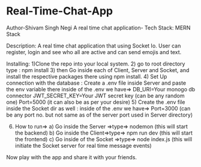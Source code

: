 # Real-Time-Chat-App
Author-Shivam Singh Negi
A real time chat application-
Tech Stack: MERN Stack


Description:
A real time chat application that using Socket Io. User can register, login and see who all are active and can send emojis and text.

Installing:
1)Clone the repo into your local system.
2) go to root directory  type : npm install
3) then Go inside each of Client, Server and Socket, and install the respective packages there using npm install.
4) Set Up connection with the database : Create a .env file inside Server and  paste the env variable there
inside of the .env we have=>
    DB_URI=Your monogo db connector
    JWT_SECRET_KEY=Your JWT secret key (can be any random one)
    Port=5000  (it can also be as per your desire)
5) Create the .env file inside the Socket dir as well :
 inside of the .env we have=>
 Port=3000 (can be any port no. but not same as of the server port used in Server directory)

6) How to run=>
   a) Go inside the Server =>type=> nodemon  (this will start the backend)
   b) Go inside the Client=>type=> npm run dev (this will start the frontend)
   c) Go inside of the Socket =>type=> node index.js (this will initiate the Socket server for real time message events)

Now play with the app and share it with your friends.


